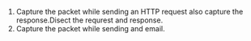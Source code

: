 1) Capture the packet while sending an HTTP request also capture the response.Disect the requrest and response.
2) Capture the packet while sending and email. 
